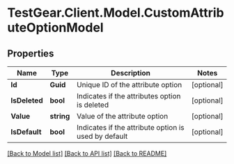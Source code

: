 # TestGear.Client.Model.CustomAttributeOptionModel

## Properties

Name | Type | Description | Notes
------------ | ------------- | ------------- | -------------
**Id** | **Guid** | Unique ID of the attribute option | [optional] 
**IsDeleted** | **bool** | Indicates if the attributes option is deleted | [optional] 
**Value** | **string** | Value of the attribute option | [optional] 
**IsDefault** | **bool** | Indicates if the attribute option is used by default | [optional] 

[[Back to Model list]](../README.md#documentation-for-models) [[Back to API list]](../README.md#documentation-for-api-endpoints) [[Back to README]](../README.md)

